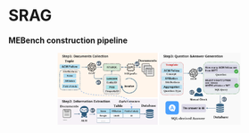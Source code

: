 # SRAG
**MEBench construction pipeline**
<div align="center">
  <img src="../assets/mebench.png" width="65%" height="65%"/>
</div>


